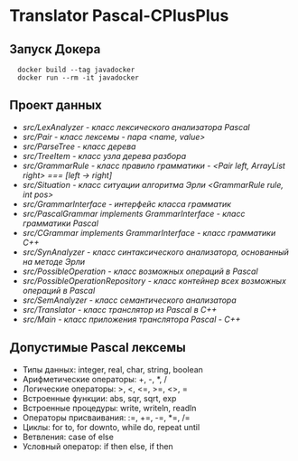 # Translator Pascal-CPlusPlus

## Запуск Докера

```
  docker build --tag javadocker
  docker run --rm -it javadocker
```

## Проект данных
- *src/LexAnalyzer - класс лексического анализатора Pascal*<br>
- *src/Pair - класс лексемы - пара <name, value>*
- *src/ParseTree - класс дерева*
- *src/TreeItem - класс узла дерева разбора*
- *src/GrammarRule - класс правило грамматики - <Pair left, ArrayList right> === [left -> right]*
- *src/Situation - класс ситуации алгоритма Эрли <GrammarRule rule, int pos>*
- *src/GrammarInterface - интерфейс класса грамматик*
- *src/PascalGrammar implements GrammarInterface - класс грамматики Pascal*
- *src/CGrammar implements GrammarInterface - класс грамматики C++*
- *src/SynAnalyzer - класс синтаксического анализатора, основанный на методе Эрли*
- *src/PossibleOperation - класс возможных операций в Pascal*
- *src/PossibleOperationRepository - класс контейнер всех возможных операций в Pascal*
- *src/SemAnalyzer - класс семантического анализатора*
- *src/Translator - класс транслятор из Pascal в C++*
- *src/Main - класс приложения транслятора Pascal - C++*

## Допустимые Pascal лексемы
- Типы данных: integer, real, char, string, boolean
- Арифметические операторы: +, -, *, /
- Логические операторы: >, <, <=, >=, <>, =
- Встроенные функции: abs, sqr, sqrt, exp
- Встроенные процедуры: write, writeln, readln
- Операторы присваивания: :=, +=, -=, *=, /=
- Циклы: for to, for downto, while do, repeat until
- Ветвления: case of else
- Условный оператор: if then else, if then
